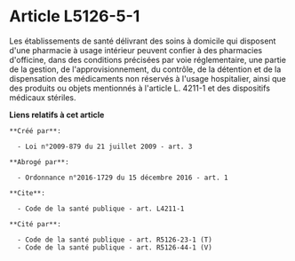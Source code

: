 # Article L5126-5-1

Les établissements de santé délivrant des soins à domicile qui disposent d'une pharmacie à usage intérieur peuvent confier à
des pharmacies d'officine, dans des conditions précisées par voie réglementaire, une partie de la gestion, de
l'approvisionnement, du contrôle, de la détention et de la dispensation des médicaments non réservés à l'usage hospitalier,
ainsi que des produits ou objets mentionnés à l'article L. 4211-1 et des dispositifs médicaux stériles.

**Liens relatifs à cet article**

	**Créé par**:

	  - Loi n°2009-879 du 21 juillet 2009 - art. 3

	**Abrogé par**:

	  - Ordonnance n°2016-1729 du 15 décembre 2016 - art. 1

	**Cite**:

	  - Code de la santé publique - art. L4211-1

	**Cité par**:

	  - Code de la santé publique - art. R5126-23-1 (T)
	  - Code de la santé publique - art. R5126-44-1 (V)
